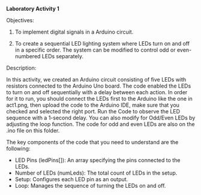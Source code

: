 **Laboratory Activity 1**

Objectives:

1. To implement digital signals in a Arduino circuit.

2. To create a sequential LED lighting system where LEDs turn on and off in a specific order. The system can be modified to control odd or even-numbered LEDs separately.

Description:

In this activity, we created an Arduino circuit consisting of five LEDs with resistors connected to the Arduino Uno board. The code enabled the LEDs to turn on and off sequentially with a delay between each action. In order for it to run, you should connect the LEDs first to the Arduino like the one in act1.png, then upload the code to the Arduino IDE, make sure that you checked and selected the right port. Run the Code to observe the LED sequence with a 1-second delay. You can also modify for Odd/Even LEDs by adjusting the loop function. The code for odd and even LEDs are also on the .ino file on this folder.

The key components of the code that you need to understand are the following:

* LED Pins (ledPins[]): An array specifying the pins connected to the LEDs.
* Number of LEDs (numLeds): The total count of LEDs in the setup.
* Setup: Configures each LED pin as an output.
* Loop: Manages the sequence of turning the LEDs on and off.
